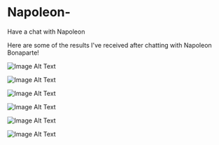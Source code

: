 # Napoleon-
Have a chat with Napoleon

Here are some of the results I've received after chatting with Napoleon Bonaparte!

![Image Alt Text](https://imgur.com/yZZNdSe)

![Image Alt Text](https://imgur.com/kRtASsr)

![Image Alt Text](https://imgur.com/S365uvh)

![Image Alt Text](https://imgur.com/yZZNdSe)

![Image Alt Text](https://imgur.com/IOTya3x)

![Image Alt Text](https://imgur.com/ZcAgPqv)




